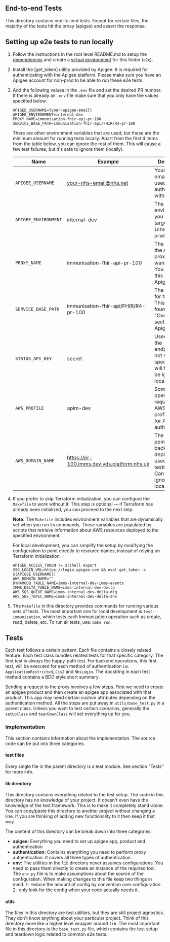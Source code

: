 ## End-to-end Tests
This directory contains end-to-end tests. Except for certain files, the majority of the tests hit the proxy (apigee) and assert the response. 

## Setting up e2e tests to run locally

1. Follow the instructions in the root level README.md to setup the [dependencies](../README.md#environment-setup) and create a [virtual environment](../README.md#) for this folder (`e2e`).

2. Install the [get_token] utility provided by Apigee. It is required for authenticating with the Apigee platform. Please make sure you have an Apigee account for non-prod to be able to run these e2e tests.

3. Add the following values in the `.env` file and set the desired PR number. If there is already an `.env` file make sure that you only have the values specified below.
    ```
    APIGEE_USERNAME={your-apigee-email}
    APIGEE_ENVIRONMENT=internal-dev
    PROXY_NAME=immunisation-fhir-api-pr-100
    SERVICE_BASE_PATH=immunisation-fhir-api/FHIR/R4-pr-100
    ```

    There are other environment variables that are used, but these are the minimum amount for running tests locally. Apart from the first 4 items from the table below, you can ignore the rest of them. This will cause a few test failures, but it's safe to ignore them (locally).

    | Name               | Example                                     | Description                                                                                   |
    |--------------------|---------------------------------------------|-----------------------------------------------------------------------------------------------|
    | `APIGEE_USERNAME`    | your-nhs-email@nhs.net                      | Your NHS email address, used to authenticate with Apigee.                                     |
    | `APIGEE_ENVIRONMENT` | internal-dev                                | The Apigee environment you are targeting (e.g., `internal-dev`, `prod`, etc.).                |
    | `PROXY_NAME`         | immunisation-fhir-api-pr-100                | The name of the Apigee proxy you want to target. You can find this in the Apigee UI.          |
    | `SERVICE_BASE_PATH`  | immunisation-fhir-api/FHIR/R4-pr-100        | The base path for the proxy. This can be found in the "Overview" section of the Apigee UI.    |
    | `STATUS_API_KEY`     | secret                                      | Used to test the `_status` endpoint. If not set, that specific test will fail (can be ignored locally). |
    | `AWS_PROFILE`        | apim-dev                                    | Some operations require the AWS CLI. This profile is used for AWS authentication.             |
    | `AWS_DOMAIN_NAME`    | https://pr-100.imms.dev.vds.platform.nhs.uk | The domain pointing to the backend deployment, used for testing mTLS. Can be ignored locally. |


4. If you prefer to skip Terraform initialization, you can configure the `Makefile` to work without it. This step is optional — if Terraform has already been initialized, you can proceed to the next step.

    **Note:** The `Makefile` includes environment variables that are dynamically set when you run its commands. These variables are populated by scripts that retrieve information about AWS resources deployed to the specified environment.

    For local development, you can simplify the setup by modifying the configuration to point directly to resource names, instead of relying on Terraform initialization.
    ```
    APIGEE_ACCESS_TOKEN ?= $(shell export SSO_LOGIN_URL=https://login.apigee.com && eval get_token -u $(APIGEE_USERNAME))
    AWS_DOMAIN_NAME=""
    DYNAMODB_TABLE_NAME=imms-internal-dev-imms-events
    IMMS_DELTA_TABLE_NAME=imms-internal-dev-delta
    AWS_SQS_QUEUE_NAME=imms-internal-dev-delta-dlq
    AWS_SNS_TOPIC_NAME=imms-internal-dev-delta-sns
    ```

5. The `Makefile` in this directory provides commands for running various sets of tests. The most important one for local development is `test-immunization`, which tests each Immunization operation such as create, read, delete, etc. To run all tests, use: `make run`.

## Tests

Each test follows a certain pattern. Each file contains a closely related feature. Each test class bundles related tests for that specific category. The first test is always the happy-path test. For backend operations, this first test, will be executed for each method of authentication i.e. `ApplicationRestricted`, `Cis2` and `NhsLogin`. The docstring in each test method contains a BDD style short summary.

Sending a request to the proxy involves a few steps. First we need to create an apigee product and then create an apigee
app associated with that product. This app may need certain custom attributes depending on the authentication method.
All
the steps are put away in `utils/base_test.py` in a parent class. Unless you want to test certain scenarios, generally
the `setUpClass` and `tearDownClass` will set everything up for you.

### Implementation

This section contains information about the implementation. The source code can be put into three categories.

#### test files

Every single file in the parent directory is a test module. See section "Tests" for more info.

#### lib directory

This directory contains everything related to the test setup. The code in this directory has no knowledge of your project.
It doesn't even have the knowledge of the test framework. This is to make it completely stand-alone. You can copy/paste this
directory to another project without changing a line. If you are thinking of adding new functionality to it then keep it
that way.

The content of this directory can be break down into three categories:

* **apigee:** Everything you need to set up apigee app, product and authentication
* **authentication:** Contains everything you need to perform proxy authentication. It covers all three types of
  authentication
* **env:** The utilities in the `lib` directory never assumes configurations. You need to pass them directly to create
  an instance of the required tool. The `env.py` file is to make assumptions about the source of the configuration.
  When making changes to this file keep two things in mind. 1- reduce the amount of config by convention over
  configuration
  2- only look for the config when your code actually needs it.

#### utils

The files in this directory are test utilities, but they are still project agnostics. They don't know
anything about your particular project. Think of this directory more like a higher level wrapper around `lib`.
The most important file in this directory is the `base_test.py` file, which contains the test setup and teardown logic
related to common e2e tests.
  
